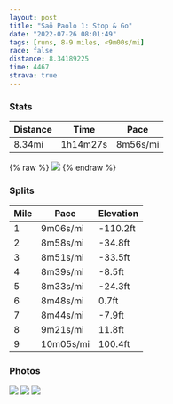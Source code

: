 ```yaml
---
layout: post
title: "Saõ Paolo 1: Stop & Go"
date: "2022-07-26 08:01:49"
tags: [runs, 8-9 miles, <9m00s/mi]
race: false
distance: 8.34189225
time: 4467
strava: true
---
```


### Stats

| Distance | Time | Pace |
|----------|------|------|
|8.34mi|1h14m27s|8m56s/mi|

{% raw %}
<img src='https://maps.googleapis.com/maps/api/staticmap?maptype=roadmap&path=enc:xfxnC|d{{GbBbCx@hBXnAdAnARl@`@h@Xj@RNxC|GrA~BpAaA~@g@RSlA}@PYfAy@nBu@nAu@lB{A`BoClAqApAoBn@y@zAiCCGwAy@}DqCc@y@UiBSc@b@e@pA}BbBiBrBeAlA]lAO~@?rAMPDjDQ|@QBWGc@c@aAo@y@w@o@IWHg@hAuApCwChA{@r@eAlAoAb@i@f@{@d@c@x@Ux@m@r@q@\m@BY[W?FRPCVBEIAAH\YJg@Rc@bAgAXe@nBwBvBoBdCmCHSj@c@fCqCfBuB`@]nDcEZQV\VBD[fBiBDICIFCXNPf@xBbD|@bARJP^@PC@FLbAp@j@RXTq@f@b@_@R@HEFWJKVBTT`@jBP`@v@~@t@b@hB^dA?tC[fADl@LpBn@hAR~BVlEVh@?vBV`BOXMl@k@`@IpACfAXnA@`@OnBqAZWHSPs@Dg@Ni@NU|BmBhAs@Xc@Bq@SsABMh@HjB|@b@JtAF`ALLCOGcCM}A[o@g@yAy@yC}Cs@_AgAmDMm@k@m@a@{@SU]OW[M[QUEJ_Bn@cBfAy@x@uA|Am@fAaAtBa@tBAdAB`@OpAc@dAY\c@Vc@F]EqCe@qB_AiABc@H]NYPWd@Wv@QbBHhAAd@IZUb@wAp@mADkBGmBs@eA_A_@s@U_AQ[OOOFw@v@k@TIi@@eA{AoA?YwBeCkBsDg@sAAVv@rAG^sBzAYMwAeAm@m@o@_Ac@O[OGICBBJjA|@nBjBV^?TY\uBlBqAfBuCrCk@z@g@VwCdDsAbAcAzAaAv@M\YZQ^eAfA]TUjAOPg@|@MLi@JcAdAI?SLcCpCgC|Bs@fA_@Xu@~@u@h@KTy@x@Q^D\fB~AHRRVb@hA?b@ULg@BkBJiAAwAqAa@M`AjAEToCPmDx@[P{A~AM\]Tu@t@o@vAK@Vf@N`BXn@f@p@p@h@b@p@dC|AHZ[x@qAtBq@v@m@dAgAfAa@r@Ib@kAfAo@bAeDbBcA`@o@~@IBIZIBGTy@fAq@@_@P{@p@m@y@e@[g@q@UI?Iq@w@Yg@A_@QYGg@e@c@w@{@[y@JKSa@AW}@e@KQOoAQm@BYg@i@a@s@s@i@CSKO_@f@M?KH&key=AIzaSyC1MId7bFpkLXNAaYhBSTb8jLyiSqzbDtM&size=800x800&markers=color:yellow|label:S|-23.55837,-46.67487&markers=color:green|label:F|-23.55818999999996,-46.67523999999998'>
{% endraw %}

### Splits

| Mile | Pace | Elevation |
|------|------|-----------|
|1|9m06s/mi|-110.2ft|
|2|8m58s/mi|-34.8ft|
|3|8m51s/mi|-33.5ft|
|4|8m39s/mi|-8.5ft|
|5|8m33s/mi|-24.3ft|
|6|8m48s/mi|0.7ft|
|7|8m44s/mi|-7.9ft|
|8|9m21s/mi|11.8ft|
|9|10m05s/mi|100.4ft|

### Photos
<img src='https://dgtzuqphqg23d.cloudfront.net/xKgvXdM5hy4_GKZ3FKbfg5JoytFYT3SFtjyCI3z9rVU-768x578.jpg'>

<img src='https://dgtzuqphqg23d.cloudfront.net/Pw20BjnU8Y4gaWftQSG3rhdLofCeR4akA20ItRFvBIM-768x578.jpg'>

<img src='https://image.mux.com/q7J01a2fGTGwBer700DUxslZRXyF501011ubIOLKftQBrAM/thumbnail.jpg?width=337&height=600&fit_mode=preserve&time=0'>
